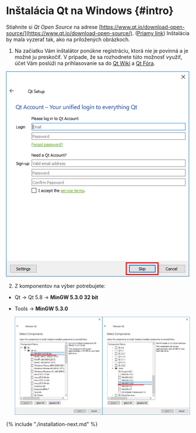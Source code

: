 # Inštalácia Qt na Windows {#intro}

Stiahnite si *Qt Open Source* na adrese [https://www.qt.io/download-open-source/](https://www.qt.io/download-open-source/). ([Priamy link](http://download.qt.io/official_releases/online_installers/qt-unified-windows-x86-online.exe))
Inštalácia by mala vyzerať tak, ako na priložených obrázkoch.

1. Na začiatku Vám inštalátor ponúkne registráciu, ktorá nie je povinná a je možné ju
preskočiť. V prípade, že sa rozhodnete túto možnosť využiť, účet Vám poslúži na prihlasovanie sa do [Qt Wiki](https://wiki.qt.io/Main) a [Qt Fóra](https://forum.qt.io/).
  
  ![](/images/qt-creator/windows_install_02.png)

2. Z komponentov na výber potrebujete:
  - Qt → Qt 5.8 → **MinGW 5.3.0 32 bit**
  - Tools → **MinGW 5.3.0**
     
    ![](/images/qt-creator/windows_install_05.png)

{% include "./installation-next.md" %}